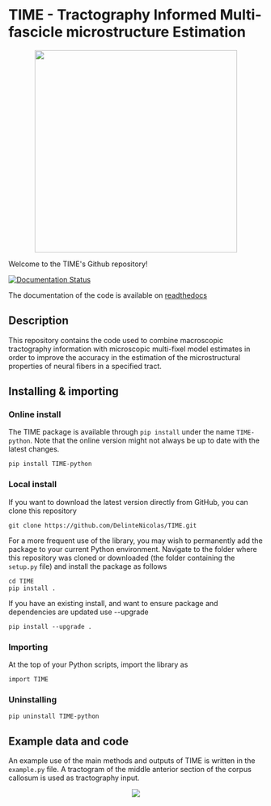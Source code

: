 # TIME - Tractography Informed Multi-fascicle microstructure Estimation

<p align="center">
  <img src="https://user-images.githubusercontent.com/70629561/172073125-b9535681-c5ae-4e05-a403-908e6f9f02ef.png" width="400" />
</p>

Welcome to the TIME's Github repository!

[![Documentation Status](https://readthedocs.org/projects/time/badge/?version=latest)](https://time.readthedocs.io/en/latest/?badge=latest)

The documentation of the code is available on [readthedocs](https://time.readthedocs.io/en/latest/)

## Description

This repository contains the code used to combine macroscopic tractography information with microscopic multi-fixel model estimates in order to improve the accuracy in the estimation of the microstructural properties of neural fibers in a specified tract.

## Installing & importing

### Online install

The TIME package is available through ```pip install``` under the name ```TIME-python```. Note that the online version might not always be up to date with the latest changes.

```
pip install TIME-python
```

### Local install

If you want to download the latest version directly from GitHub, you can clone this repository
```
git clone https://github.com/DelinteNicolas/TIME.git
```
For a more frequent use of the library, you may wish to permanently add the package to your current Python environment. Navigate to the folder where this repository was cloned or downloaded (the folder containing the ```setup.py``` file) and install the package as follows
```
cd TIME
pip install .
```

If you have an existing install, and want to ensure package and dependencies are updated use --upgrade
```
pip install --upgrade .
```
### Importing
At the top of your Python scripts, import the library as
```
import TIME
```

### Uninstalling
```
pip uninstall TIME-python
```

## Example data and code

An example use of the main methods and outputs of TIME is written in the `example.py` file. A tractogram of the middle anterior section of the corpus callosum is used as tractography input.

<p align="center">
  <img src="https://user-images.githubusercontent.com/70629561/169159877-ffbb9b99-ab99-451a-b6a1-24c0b1b5d124.gif" />

